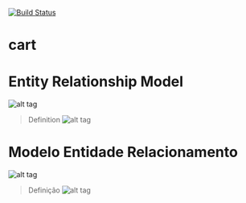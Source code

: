 [![Build Status](https://travis-ci.org/Cart-API/cart.svg?branch=master)](https://travis-ci.org/Cart-API/cart)

# cart

# Entity Relationship Model
![alt tag](https://github.com/thebergamo/cart/blob/master/documents/cart-conceitual-en.jpg)
> Definition
![alt tag](https://github.com/thebergamo/cart/blob/master/documents/cart-logico-en.jpg)

# Modelo Entidade Relacionamento
![alt tag](https://github.com/thebergamo/cart/blob/master/documents/cart-conceitual-pt.jpg)
> Definição
![alt tag](https://github.com/thebergamo/cart/blob/master/documents/cart-logico-pt.jpg)
